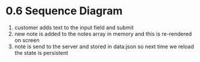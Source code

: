 # 0.6 Sequence Diagram

1. customer adds text to the input field and submit
2. new note is added to the notes array in memory and this is re-rendered on screen
3. note is send to the server and stored in data.json so next time we reload the state is persistent



